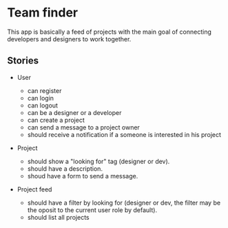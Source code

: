 # Team finder

This app is basically a feed of projects with the main goal of connecting developers and designers to work together.

## Stories

- User 
	- can register
	- can login
	- can logout
	- can be a designer or a developer
	- can create a project
	- can send a message to a project owner
	- should receive a notification if a someone is interested in his project
	
- Project
	- should show a "looking for" tag (designer or dev).
	- should have a description.
	- shoud have a form to send a message.

- Project feed
	- should have a filter by looking for (designer or dev, the filter may be the oposit to the current user role by default).
	- should list all projects
